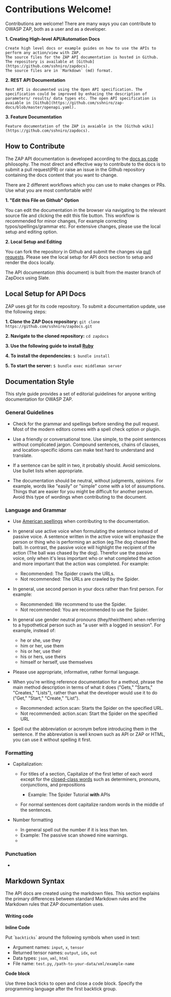 <a name="contribution"></a>Contributions Welcome!
=========================================

Contributions are welcome! There are many ways you can contribute to OWASP ZAP, both as a user and as a developer.

**1. Creating High-level API/Automation Docs**

    Create high level docs or example guides on how to use the APIs to perform any action/view with ZAP.
    The source files for the ZAP API documentation is hosted in Github. The repository is available at [Github](https://github.com/sshniro/zapdocs).
    The source files are in `Markdown` (md) format.
    
**2. REST API Documentation**

    Rest API is documented using the Open API specification. The specification could be improved by enhacing the description of 
    parameters/ results/ data types etc. The open API specification is avaiable in [Github](https://github.com/sshniro/zap-docs/blob/master/openapi.yaml).

**3. Feature Documentation**

    Feature documentation of the ZAP is avaiable in the [Github wiki](https://github.com/sshniro/zapdocs).


## How to Contribute

The ZAP API documentation is developed according to the [docs as code](https://www.writethedocs.org/guide/docs-as-code/) philosophy.
The most direct and effective way to contribute to the docs is to submit a pull request(PR) or raise an 
issue in the Github repository containing the docs content that you want to change.

There are 2 different workflows which you can use to make changes or PRs. Use what you are most comfortable with!

**1. "Edit this File on Github" Option**
    
You can edit the documentation in the browser via navigating to the relevant source file and clicking the edit this file button.
This workflow is recommended for minor changes, For example correcting typos/spellings/grammar etc.
For extensive changes, please use the local setup and editing option.

**2. Local Setup and Editing**
    
You can fork the repository in Github and submit the changes via [pull requests](https://help.github.com/en/articles/creating-a-pull-request-from-a-fork). 
Please see the local setup for API docs section to setup and render the docs locally.


<aside class="notice">
The API documentation (this document) is built from the master branch of ZapDocs using Slate.
</aside>

## Local Setup for API Docs

ZAP uses git for its code repository. 
To submit a documentation update, use the following steps:

**1. Clone the ZAP Docs repository:** 
    `git clone https://github.com/sshniro/zapdocs.git`
   
**2. Navigate to the cloned repository:** 
    `cd zapdocs`
    
**3. Use the following guide to install [Ruby](https://www.ruby-lang.org/en/documentation/installation/)**

**4. To install the dependencies:** `$ bundle install`
        
**5. To start the server:** `$ bundle exec middleman server`

## Documentation Style

This style guide provides a set of editorial guidelines for anyone writing documentation for OWASP ZAP.

### General Guidelines

* Check for the grammar and spellings before sending the pull request. Most of the modern editors comes with a spell 
check option or plugin.

* Use a friendly or conversational tone. Use simple, to the point sentences without complicated jargon. Compound sentences, 
chains of clauses, and location-specific idioms can make text hard to understand and translate.

* If a sentence can be split in two, it probably should. Avoid semicolons. Use bullet lists when appropriate.

* The documentation should be neutral, without judgments, opinions. For example, words like "easily" or "simple" come with 
a lot of assumptions. Things that are easier for you might be difficult for another person. Avoid this type of wordings 
when contributing to the document.

### Language and Grammar

* Use [American spellings](https://www.oxfordinternationalenglish.com/differences-in-british-and-american-spelling/) when
contributing to the documentation. 
 
* In general use active voice when formulating the sentence instead of passive voice. A sentence written in the active voice will emphasize 
the person or thing who is performing an action (eg.The dog chased the ball).  In contrast, the passive voice will highlight 
the recipient of the action (The ball was chased by the dog). Therefor use the passive voice, only when it's less important 
who or what completed the action and more important that the action was completed. For example:
    - Recommended: The Spider crawls the URLs.
    - Not recommended: The URLs are crawled by the Spider.

* In general, use second person in your docs rather than first person. For example:
    - Recommended: We recommend to use the Spider.
    - Not recommended: You are recommended to use the Spider.

* In general use gender neutral pronouns (they/their/them) when referring to a hypothetical person such as "a user with a logged in session". 
For example, instead of:
    - he or she, use they
    - him or her, use them
    - his or her, use their
    - his or hers, use theirs
    - himself or herself, use themselves
    
* Please use appropriate, informative, rather formal language.
    
* When you're writing reference documentation for a method, phrase the main method description in terms of what it does 
("Gets," "Starts," "Creates," "Lists"), rather than what the developer would use it to do ("Get," "Start," "Create," "List").

    - Recommended: action.scan: Starts the Spider on the specified URL.
    - Not recommended: action.scan: Start the Spider on the specified URL

* Spell out the abbreviation or acronym before introducing them in the sentence. If the abbreviation is well known such as
API or ZAP or HTML, you can use it without spelling it first.

### Formatting

* Capitalization:

    * For titles of a section, Capitalize of the first letter of each word except for the [closed-class words](http://babelnet.sbg.ac.at/themepark/grammar/classes.htm) 
      such as determiners, pronouns, conjunctions, and prepositions
      
      - Example: The Spider Tutorial **with** APIs
      
    * For normal sentences dont capitalize random words in the middle of the sentences.
    
* Number formatting    
    * In general spell out the number if it is less than ten. 
     - Example: The passive scan showed nine warnings. 
     
    *

### Punctuation
    

*  
    
## Markdown Syntax

The API docs are created using the markdown files. This section explains the primary differences between standard Markdown rules 
and the Markdown rules that ZAP documentation uses.

#### Writing code

**Inline Code**

Put \``backticks`\` around the following symbols when used in text:

* Argument names: `input`, `x`, `tensor`
* Returned tensor names: `output`, `idx`, `out`
* Data types: `json`, `xml`, `html`
* File name: `test.py`, `/path-to-your-data/xml/example-name`

**Code block**                                              

Use three back ticks to open and close a code block. Specify the programming language after the first backtick group.

